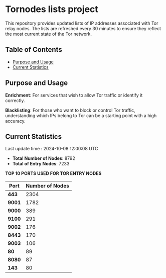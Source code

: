 # Tornodes lists project

This repository provides updated lists of IP addresses associated with Tor relay nodes. The lists are refreshed every 30 minutes to ensure they reflect the most current state of the Tor network.

## Table of Contents

- [Purpose and Usage](#purpose-and-usage)
- [Current Statistics](#current-statistics)


## Purpose and Usage

**Enrichment**: For services that wish to allow Tor traffic or identify it correctly.

**Blacklisting**: For those who want to block or control Tor traffic, understanding which IPs belong to Tor can be a starting point with a high accuracy.

## Current Statistics

Last update time : 2024-10-08 12:00:08 UTC

- **Total Number of Nodes**: 8792
- **Total of Entry Nodes**: 7233

**TOP 10 PORTS USED FOR TOR ENTRY NODES**

| **Port** | **Number of Nodes** |
|------|-----------------|
| **443**   | 2304  |
| **9001**   | 1782  |
| **9000**   | 389  |
| **9100**   | 291  |
| **9002**   | 176  |
| **8443**   | 170  |
| **9003**   | 106  |
| **80**   | 89  |
| **8080**   | 87  |
| **143**   | 80  |

